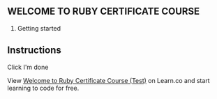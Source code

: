 ## WELCOME TO RUBY CERTIFICATE COURSE

1. Getting started

## Instructions

Click I'm done
<p class='util--hide'>View <a href='https://learn.co/lessons/welcome-to-ruby-certificate-course-test'>Welcome to Ruby Certificate Course (Test)</a> on Learn.co and start learning to code for free.</p>
